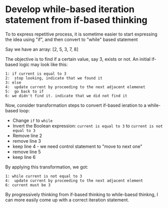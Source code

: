 
# Develop while-based iteration statement from if-based thinking


To to express repetitive process, it is sometime easier to start expressing the idea using "if", and then convert to "while" based statement

Say we have an array:
[2, 5, 3, 7, 8]

The objective is to find if a certain value, say 3, exists or not. An initial if-based logic may look like this:


```
1: if current is equal to 3
2:  stop looking, indicate that we found it
3: else
4:  update current by proceeding to the next adjacent elemenet
5:  go back to if
6: we didn't find it. indicate that we did not find it
```

Now, consider transformation steps to convert if-based ieration to a while-based loop:

- Change `if` to `while`
- Invert the Boolean expression: `current is equal to 3` to `current is not equal to 3`
- Remove line 2
- remove line 3
- keep line 4 - we need control statement to "move to next one"
- remove line 5
- keep line 6

By applying this transformation, we got:

```
1: while current is not equal to 3
4:  update current by proceeding to the next adjacent element
6: current must be 3
```

By progressively thinking from if-based thinking to while-baesd thinkng, I can more easily come up with a correct iteration statement.